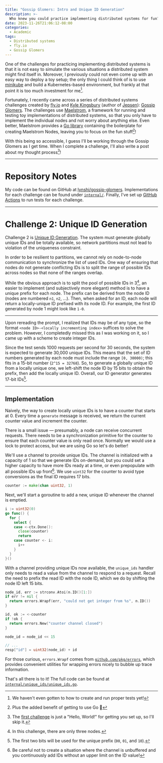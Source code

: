 ```yaml
---
title: "Gossip Glomers: Intro and Unique ID Generation"
description: >-
  Who knew you could practice implementing distributed systems for fun?
date: 2023-11-26T21:06:12-08:00
categories:
  - Academic
tags:
  - Distributed systems
  - fly.io
  - Gossip Glomers
---
```


One of the challenges for practicing implementing distributed systems is that it is not easy to simulate the various situations a distributed system might find itself in. Moreover, I previously could not even come up with an easy way to deploy a toy setup; the only thing I could think of is to use [minikube](https://minikube.sigs.k8s.io/docs/) and build a Kubernetes-based environment, but frankly at that point it is too much investment for me[^0].

Fortunately, I recently came across a series of distributed systems challenges created by [fly.io](https://fly.io/) and [Kyle Kingsbury](https://aphyr.com/about) (author of [Jepsen](https://jepsen.io/)): [Gossip Glomers](https://fly.io/dist-sys/). The challenges use [Maelstrom](https://github.com/jepsen-io/maelstrom), a framework for running and testing toy implementations of distributed systems, so that you only have to implement the individual nodes and not worry about anything else. Even better, Maelstrom provides a [Go library](https://pkg.go.dev/github.com/jepsen-io/maelstrom/demo/go) containing the boilerplate for creating Maelstrom Nodes, leaving you to focus on the fun stuff[^1]!

With this being so accessible, I guess I'll be working through the Gossip Glomers as I get time. When I complete a challenge, I'll also write a post about my thought process[^2]!

---
# Repository Notes
My code can be found on GitHub at [lynshi/gossip-glomers](https://github.com/lynshi/gossip-glomers). Implementations for each challenge can be found under [`internal/`](https://github.com/lynshi/gossip-glomers/tree/main/internal). Finally, I've set up [GitHub Actions](https://github.com/lynshi/gossip-glomers/blob/main/.github/workflows/tests.yml) to run tests for each challenge.

---
# Challenge 2: Unique ID Generation
Challenge 2 is [Unique ID Generation](https://fly.io/dist-sys/2/). The system must generate globally unique IDs and be totally available, so network partitions must not lead to violation of the uniqueness constraint.

In order to be resilient to partitions, we cannot rely on node-to-node communication to synchronize the list of used IDs. One way of ensuring that nodes do not generate conflicting IDs is to split the range of possible IDs across nodes so that none of the ranges overlap.

While the obvious approach is to split the pool of possible IDs in 3[^3], an easier to implement (and subjectively more elegant) method is to have a unique prefix for each node. The prefix can be derived from the node ID (nodes are numbered `n1`, `n2`, ...). Then, when asked for an ID, each node will return a locally-unique ID prefixed with its node ID. For example, the first ID generated by node 1 might look like `1-0`.

---

Upon rereading the prompt, I realized that IDs may be of any type, so the format `<node ID>-<locally incrementing index>` suffices to solve the problem. However, I completedly missed this as I was working on it, so I came up with a scheme to create integer IDs.

Since the test sends 1000 requests per second for 30 seconds, the system is expected to generate 30,000 unique IDs. This means that the set of ID numbers generated by each node must include the range `[0, 30000)`; this fits in a 15-bit number (`2^15 = 32768`). So, to generate a globally unique ID from a locally unique one, we left-shift the node ID by 15 bits to obtain the prefix, then add the locally unique ID. Overall, our ID generator generates 17-bit IDs[^4].

---
## Implementation

Naively, the way to create locally unique IDs is to have a counter that starts at 0. Every time a `generate` message is received, we return the current counter value and increment the counter.

There is a small issue — presumably, a node can receive concurrent requests. There needs to be a synchronization primitive for the counter to ensure that each counter value is only read once. Normally we would use a lock to protect access, but we are using Go so let's do better!

We'll use a channel to provide unique IDs. The channel is initialized with a capacity of 1 so that we generate IDs on-demand, but you could set a higher capacity to have more IDs ready at a time, or even prepopulate with all possible IDs up front[^6]. We use `uint32` for the counter to avoid type conversions as the final ID requires 17 bits.
```go
counter := make(chan uint32, 1)
```

Next, we'll start a goroutine to add a new, unique ID whenever the channel is emptied.
```go
i := uint32(0)
go func() {
  for {
    select {
    case <-ctx.Done():
      close(counter)
      return
    case counter <- i:
      i++
    }
  }
}()
```

With a channel providing unique IDs now available, the `unique_ids` handler only needs to read a value from the channel to respond to a request. Recall the need to prefix the read ID with the node ID, which we do by shifting the node ID left 15 bits.
```go
node_id, err := strconv.Atoi(n.ID()[1:])
if err != nil {
  return errors.Wrapf(err, "could not get integer from %s", n.ID())
}

id, ok := <-counter
if !ok {
  return errors.New("counter channel closed")
}

node_id = node_id << 15

// ...
resp["id"] = uint32(node_id) + id
```

For those curious, `errors.Wrapf` comes from [`github.com/pkg/errors`](github.com/pkg/errors), which provides convenient utilities for wrapping errors nicely to bubble up trace information.

That's all there is to it! The full code can be found at [`internal/unique_ids/unique_ids.go`](https://github.com/lynshi/gossip-glomers/blob/main/internal/unique_ids/unique_ids.go).

<!--- Footnotes -->

[^0]: We haven't even gotten to how to create and run proper tests yet!
[^1]: Plus the added benefit of getting to use Go 🤣
[^2]: The [first challenge](https://fly.io/dist-sys/1/) is just a "Hello, World!" for getting you set up, so I'll skip it.
[^3]: In this challenge, there are only three nodes.
[^4]: The first two bits will be used for the unique prefix (`00`, `01`, and `10`).
[^5]: Channels are the most beautiful thing about Go and thus I will avoid locks whenever I can.
[^6]: Be careful not to create a situation where the channel is unbuffered and you continuously add IDs without an upper limit on the ID value!

